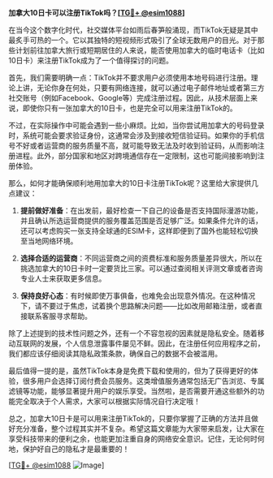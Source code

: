 **加拿大10日卡可以注册TikTok吗？[[TG💪+ @esim1088](https://t.me/s/esim1088)]**

在当今这个数字化时代，社交媒体平台如雨后春笋般涌现，而TikTok无疑是其中最炙手可热的一个。它以其独特的短视频形式吸引了全球无数用户的目光。对于那些计划前往加拿大旅行或短期居住的人来说，能否使用加拿大的临时电话卡（比如10日卡）来注册TikTok成为了一个值得探讨的问题。

首先，我们需要明确一点：TikTok并不要求用户必须使用本地号码进行注册。理论上讲，无论你身在何处，只要有网络连接，就可以通过电子邮件地址或者第三方社交账号（例如Facebook、Google等）完成注册过程。因此，从技术层面上来说，即使你只有一张加拿大的10日卡，也是完全可以用来注册TikTok的。

不过，在实际操作中可能会遇到一些小麻烦。比如，当你尝试用加拿大的号码登录时，系统可能会要求验证身份，这通常会涉及到接收短信验证码。如果你的手机信号不好或者运营商的服务质量不高，就可能导致无法及时收到验证码，从而影响注册进程。此外，部分国家和地区对跨境通信存在一定限制，这也可能间接影响到注册体验。

那么，如何才能确保顺利地用加拿大的10日卡注册TikTok呢？这里给大家提供几点建议：

1. **提前做好准备**：在出发前，最好检查一下自己的设备是否支持国际漫游功能，并且确认所选运营商提供的服务覆盖范围是否足够广泛。如果条件允许的话，还可以考虑购买一张支持全球通的ESIM卡，这样即便到了国外也能轻松切换至当地网络环境。

2. **选择合适的运营商**：不同运营商之间的资费标准和服务质量差异很大，所以在挑选加拿大的10日卡时一定要货比三家。可以通过查阅相关评测文章或者咨询专业人士来获取更多信息。

3. **保持良好心态**：有时候即使万事俱备，也难免会出现意外情况。在这种情况下，请不要过于焦虑，试着换个思路解决问题——比如改用邮箱注册，或者直接联系客服寻求帮助。

除了上述提到的技术性问题之外，还有一个不容忽视的因素就是隐私安全。随着移动互联网的发展，个人信息泄露事件屡见不鲜。因此，在注册任何应用程序之前，我们都应该仔细阅读其隐私政策条款，确保自己的数据不会被滥用。

最后值得一提的是，虽然TikTok本身是免费下载和使用的，但为了获得更好的体验，很多用户会选择订阅付费会员服务。这类增值服务通常包括无广告浏览、专属滤镜等功能，能够显著提升用户的娱乐享受。当然啦，是否需要开通这些额外的功能完全取决于个人需求，大家可以根据实际情况自行决定哦！

总之，加拿大10日卡是可以用来注册TikTok的，只要你掌握了正确的方法并且做好充分准备，整个过程其实并不复杂。希望这篇文章能为大家带来启发，让大家在享受科技带来的便利之余，也能更加注重自身的网络安全意识。记住，无论何时何地，保护好自己的隐私才是最重要的！

[[TG💪+ @esim1088](https://t.me/s/esim1088) ![Image](https://i.postimg.cc/4NQfJmqS/Snipaste-2025-05-13-00-14-12.png)]